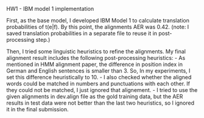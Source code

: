 HW1 - IBM model 1 implementation

First, as the base model, I developed IBM Model 1 to calculate translation probabilities of t(e|f). By this point, the alignments AER was 0.42.
(note: I saved translation probabilities in a separate file to reuse it in post-processing step.)

Then, I tried some linguistic heuristics to refine the alignments. My final alignment result includes the following post-processing heuristics:
	- As mentioned in HMM alignment paper, the difference in position index in German and English sentences is smaller than 3. So, In my experiments, I set this difference heuristically to 10.
	- I also checked whether the aligned words could be matched in numbers and punctuations with each other. If they could not be matched, I just ignored that alignement.
	- I tried to use the given alignments in dev.align file as the gold training data, but the AER results in test data were not better than the last two heuristics, so I ignored it in the final submission.